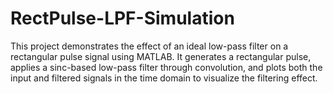 # RectPulse-LPF-Simulation
This project demonstrates the effect of an ideal low-pass filter on a rectangular pulse signal using MATLAB. It generates a rectangular pulse, applies a sinc-based low-pass filter through convolution, and plots both the input and filtered signals in the time domain to visualize the filtering effect.
